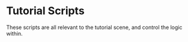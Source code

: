 # Tutorial Scripts

These scripts are all relevant to the tutorial scene, and control the logic within.